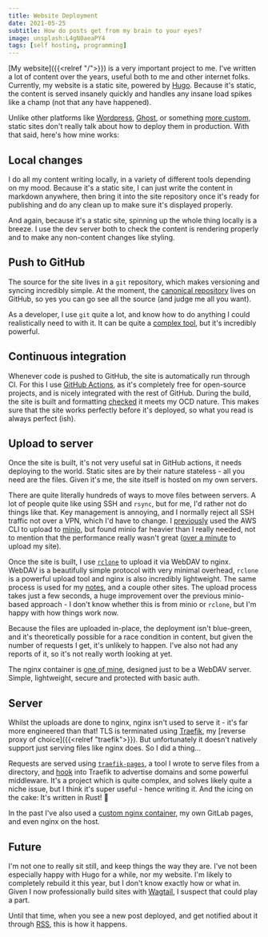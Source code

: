 ```yaml
---
title: Website Deployment
date: 2021-05-25
subtitle: How do posts get from my brain to your eyes?
image: unsplash:L4gN0aeaPY4
tags: [self hosting, programming]
---
```


[My website]({{<relref "/">}}) is a very important project to me. I've written a lot of content over the years, useful both to me and other internet folks. Currently, my website is a static site, powered by [Hugo](https://gohugo.io/). Because it's static, the content is served insanely quickly and handles any insane load spikes like a champ (not that any have happened).

Unlike other platforms like [Wordpress](https://wordpress.org/), [Ghost](https://ghost.org/blog/), or something [more custom](https://fasterthanli.me/articles/a-new-website-for-2020), static sites don't really talk about how to deploy them in production. With that said, here's how mine works:

## Local changes

I do all my content writing locally, in a variety of different tools depending on my mood. Because it's a static site, I can just write the content in markdown anywhere, then bring it into the site repository once it's ready for publishing and do any clean up to make sure it's displayed properly.

And again, because it's a static site, spinning up the whole thing locally is a breeze. I use the dev server both to check the content is rendering properly and to make any non-content changes like styling.

## Push to GitHub

The source for the site lives in a `git` repository, which makes versioning and syncing incredibly simple. At the moment, the [canonical repository](https://github.com/realorangeone/theorangeone.net) lives on GitHub, so yes you can go see all the source (and judge me all you want).

As a developer, I use `git` quite a lot, and know how to do anything I could realistically need to with it. It can be quite a [complex tool](https://xkcd.com/1597/), but it's incredibly powerful.

## Continuous integration

Whenever code is pushed to GitHub, the site is automatically run through CI. For this I use [GitHub Actions](https://github.com/RealOrangeOne/theorangeone.net/actions), as it's completely free for open-source projects, and is nicely integrated with the rest of GitHub. During the build, the site is built and formatting [checked](https://github.com/RealOrangeOne/theorangeone.net/blob/master/scripts/test.sh) it meets my OCD nature. This makes sure that the site works perfectly before it's deployed, so what you read is always perfect (ish).

## Upload to server

Once the site is built, it's not very useful sat in GitHub actions, it needs deploying to the world. Static sites are by their nature stateless - all you need are the files. Given it's me, the site itself is hosted on my own servers.

There are quite literally hundreds of ways to move files between servers. A lot of people quite like using SSH and `rsync`, but for me, I'd rather not do things like that. Key management is annoying, and I normally reject all SSH traffic not over a VPN, which I'd have to change. I [previously](https://github.com/RealOrangeOne/theorangeone.net/blob/33258916726b917ed1f673cd3c6b42c452ef00c8/.github/workflows/deploy.yml#L46) used the AWS CLI to upload to [minio](https://min.io/), but found minio far heavier than I really needed, not to mention that the performance really wasn't great ([over a minute](https://github.com/RealOrangeOne/theorangeone.net/runs/2325913989?check_suite_focus=true) to upload my site).

Once the site is built, I use [`rclone`](https://github.com/RealOrangeOne/theorangeone.net/blob/master/.github/workflows/deploy.yml#L46) to upload it via WebDAV to nginx. WebDAV is a beautifully simple protocol with very minimal overhead, `rclone` is a powerful upload tool and nginx is also incredibly lightweight. The same process is used for my [notes](https://notes.theorangeone.net/), and a couple other sites. The upload process takes just a few seconds, a huge improvement over the previous minio-based approach - I don't know whether this is from minio or `rclone`, but I'm happy with how things work now.

Because the files are uploaded in-place, the deployment isn't blue-green, and it's theoretically possible for a race condition in content, but given the number of requests I get, it's unlikely to happen. I've also not had any reports of it, so it's not really worth looking at yet.

The nginx container is [one of mine](https://github.com/RealOrangeOne/docker-webdav), designed just to be a WebDAV server. Simple, lightweight, secure and protected with basic auth.

## Server

Whilst the uploads are done to nginx, nginx isn't used to serve it - it's far more engineered than that! TLS is terminated using [Traefik](https://doc.traefik.io/traefik/), my [reverse proxy of choice]({{<relref "traefik">}}). But unfortunately it doesn't natively support just serving files like nginx does. So I did a thing...

Requests are served using [`traefik-pages`](https://github.com/realorangeone/traefik-pages), a tool I wrote to serve files from a directory, and [hook](https://github.com/realorangeone/traefik-pages#how-it-works) into Traefik to advertise domains and some powerful middleware. It's a project which is quite complex, and solves likely quite a niche issue, but I think it's super useful - hence writing it. And the icing on the cake: It's written in Rust! :tada:

In the past I've also used a [custom nginx container](https://github.com/RealOrangeOne/theorangeone.net/blob/86dff22e02372554806a7dda61a53ec9e0f3ba1c/Dockerfile), my own GitLab pages, and even nginx on the host.

## Future

I'm not one to really sit still, and keep things the way they are. I've not been especially happy with Hugo for a while, nor my website. I'm likely to completely rebuild it this year, but I don't know exactly how or what in. Given I now professionally build sites with [Wagtail](https://wagtail.io/), I suspect that could play a part.

Until that time, when you see a new post deployed, and get notified about it through [RSS](/index.rss), this is how it happens.
